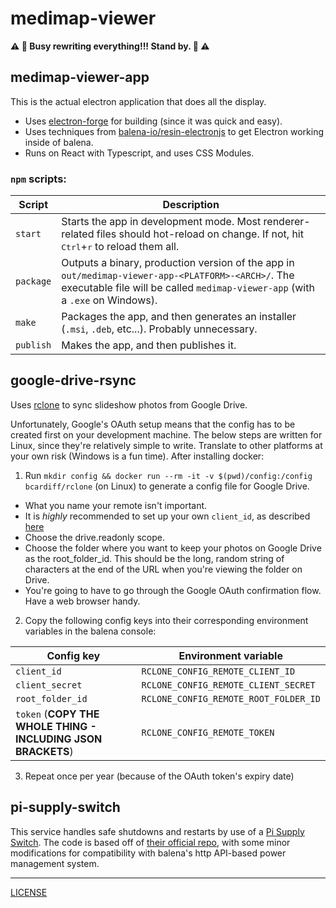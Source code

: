 # medimap-viewer

**:warning: :construction: Busy rewriting everything!!! Stand by. :construction: :warning:**

## medimap-viewer-app
This is the actual electron application that does all the display.
- Uses [electron-forge](https://www.electronforge.io/) for building (since it was quick and easy).
- Uses techniques from [balena-io/resin-electronjs](https://github.com/balena-io/resin-electronjs) to get Electron working inside of balena.
- Runs on React with Typescript, and uses CSS Modules.

### `npm` scripts:

Script | Description
------ | -----------
`start` | Starts the app in development mode. Most renderer-related files should hot-reload on change. If not, hit <kbd>Ctrl</kbd>+<kbd>r</kbd> to reload them all.
`package` | Outputs a binary, production version of the app in `out/medimap-viewer-app-<PLATFORM>-<ARCH>/`. The executable file will be called `medimap-viewer-app` (with a `.exe` on Windows).
`make` | Packages the app, and then generates an installer (`.msi`, `.deb`, etc...). Probably unnecessary.
`publish` | Makes the app, and then publishes it.

## google-drive-rsync
Uses [rclone](https://rclone.org) to sync slideshow photos from Google Drive.

Unfortunately, Google's OAuth setup means that the config has to be created first on your development machine. The below steps are written for Linux, since they're relatively simple to write. Translate to  other platforms at your own risk (Windows is a fun time). After installing docker:

1) Run `mkdir config && docker run --rm -it -v $(pwd)/config:/config bcardiff/rclone` (on Linux) to generate a config file for Google Drive.
  - What you name your remote isn't important.
  - It is *highly* recommended to set up your own `client_id`, as described [here](https://rclone.org/drive/#making-your-own-client-id)
  - Choose the drive.readonly scope.
  - Choose the folder where you want to keep your photos on Google Drive as the root_folder_id. This should be the long, random string of characters at the end of the URL when you're viewing the folder on Drive.
  - You're going to have to go through the Google OAuth confirmation flow. Have a web browser handy.

2) Copy the following config keys into their corresponding environment variables in the balena console:

Config key | Environment variable
-----------|---------------------
`client_id` | `RCLONE_CONFIG_REMOTE_CLIENT_ID`
`client_secret` | `RCLONE_CONFIG_REMOTE_CLIENT_SECRET`
`root_folder_id` | `RCLONE_CONFIG_REMOTE_ROOT_FOLDER_ID`
`token` (__COPY THE WHOLE THING - INCLUDING JSON BRACKETS__) | `RCLONE_CONFIG_REMOTE_TOKEN`

3) Repeat once per year (because of the OAuth token's expiry date)

## pi-supply-switch
This service handles safe shutdowns and restarts by use of a [Pi Supply Switch](https://uk.pi-supply.com/products/pi-supply-raspberry-pi-power-switch). The code is based off of [their official repo](https://github.com/PiSupply/Pi-Supply-Switch), with some minor modifications for compatibility with balena's http API-based power management system.

---
[LICENSE](./LICENSE)
